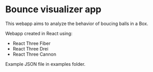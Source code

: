 # Bounce visualizer app

This webapp aims to analyze the behavior of boucing balls in a Box.

Webapp created in React using:
- React Three Fiber
- React Three Drei
- React Three Cannon

Example JSON file in examples folder.